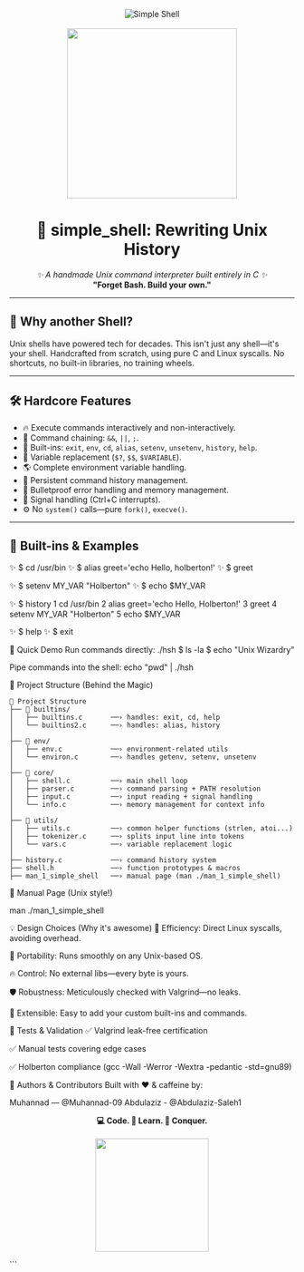 <p align="center">
  <img src="https://img.shields.io/badge/Simple_Shell-_Holberton-blue?style=for-the-badge&logo=gnu-bash" alt="Simple Shell">
  <br><br>
  <img src="https://media.giphy.com/media/WoWm8YzFQJg5i/giphy.gif" width="300">
</p>

<h1 align="center">🚀 simple_shell: Rewriting Unix History</h1>

<p align="center">
  <em>✨ A handmade Unix command interpreter built entirely in C ✨</em>
  <br>
  <strong>"Forget Bash. Build your own."</strong>
</p>

---

## 🌌 Why another Shell?

Unix shells have powered tech for decades. This isn't just any shell—it's your shell. Handcrafted from scratch, using pure C and Linux syscalls. No shortcuts, no built-in libraries, no training wheels.



---

## 🛠️ Hardcore Features

- 🔥 Execute commands interactively and non-interactively.
- 🔗 Command chaining: `&&`, `||`, `;`.
- 🧬 Built-ins: `exit`, `env`, `cd`, `alias`, `setenv`, `unsetenv`, `history`, `help`.
- 🧠 Variable replacement (`$?`, `$$`, `$VARIABLE`).
- 🌎 Complete environment variable handling.
- 📜 Persistent command history management.
- 🦾 Bulletproof error handling and memory management.
- 🚦 Signal handling (Ctrl+C interrupts).
- ⚙️ No `system()` calls—pure `fork()`, `execve()`.

---

## 🧩 Built-ins & Examples


✨ $ cd /usr/bin
✨ $ alias greet='echo Hello, holberton!'
✨ $ greet


✨ $ setenv MY_VAR "Holberton"
✨ $ echo $MY_VAR


✨ $ history
1 cd /usr/bin
2 alias greet='echo Hello, Holberton!'
3 greet
4 setenv MY_VAR "Holberton"
5 echo $MY_VAR

✨ $ help
✨ $ exit

🌟 Quick Demo
Run commands directly:
./hsh
$ ls -la
$ echo "Unix Wizardry"

Pipe commands into the shell:
echo "pwd" | ./hsh

🚧 Project Structure (Behind the Magic)
```
📂 Project Structure
├── 📁 builtins/
│   ├── builtins.c       ──› handles: exit, cd, help
│   └── builtins2.c      ──› handles: alias, history
│
├── 📁 env/
│   ├── env.c            ──› environment-related utils
│   └── environ.c        ──› handles getenv, setenv, unsetenv
│
├── 📁 core/
│   ├── shell.c          ──› main shell loop
│   ├── parser.c         ──› command parsing + PATH resolution
│   ├── input.c          ──› input reading + signal handling
│   └── info.c           ──› memory management for context info
│
├── 📁 utils/
│   ├── utils.c          ──› common helper functions (strlen, atoi...)
│   ├── tokenizer.c      ──› splits input line into tokens
│   └── vars.c           ──› variable replacement logic
│
├── history.c            ──› command history system
├── shell.h              ──› function prototypes & macros
├── man_1_simple_shell   ──› manual page (man ./man_1_simple_shell)
```

📖 Manual Page (Unix style!)

man ./man_1_simple_shell

💡 Design Choices (Why it's awesome)
💪 Efficiency: Direct Linux syscalls, avoiding overhead.

🦅 Portability: Runs smoothly on any Unix-based OS.

🔥 Control: No external libs—every byte is yours.

🛡️ Robustness: Meticulously checked with Valgrind—no leaks.

🌠 Extensible: Easy to add your custom built-ins and commands.

🎯 Tests & Validation
✅ Valgrind leak-free certification

✅ Manual tests covering edge cases

✅ Holberton compliance (gcc -Wall -Werror -Wextra -pedantic -std=gnu89)

🙌 Authors & Contributors
Built with ❤️ & caffeine by:

Muhannad — @Muhannad-09
Abdulaziz - @Abdulaziz-Saleh1

<p align="center"> <strong>💻 Code. 🧠 Learn. 🚀 Conquer.</strong> <br><br> <img src="https://media.giphy.com/media/QTfX9Ejfra3ZmNxh6B/giphy.gif" width="200"> </p> ```
